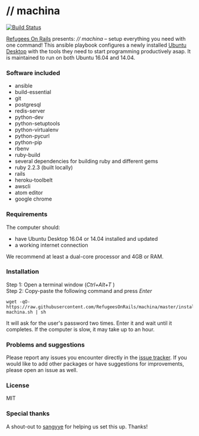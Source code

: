 # // machina

[![Build Status](https://travis-ci.org/RefugeesOnRails/machina.svg?branch=master)](https://travis-ci.org/RefugeesOnRails/machina)

[Refugees On Rails](http://refugeesonrails.org) presents: _// machina_ – setup everything you need with one command! This ansible playbook configures a newly installed [Ubuntu Desktop](http://www.ubuntu.com/download/desktop) with the tools they need to start programming productively asap. It is maintained to run on both Ubuntu 16.04 and 14.04.

### Software included

* ansible
* build-essential
* git
* postgresql
* redis-server
* python-dev
* python-setuptools
* python-virtualenv
* python-pycurl
* python-pip
* rbenv
* ruby-build
* several dependencies for building ruby and different gems
* ruby 2.2.3 (built locally)
* rails
* heroku-toolbelt
* awscli
* atom editor
* google chrome

### Requirements

The computer should:
* have Ubuntu Desktop 16.04 or 14.04 installed and updated
* a working internet connection

We recommend at least a dual-core processor and 4GB or RAM.

### Installation

Step 1: Open a terminal window (_Ctrl+Alt+T_ )   
Step 2: Copy-paste the following command and press _Enter_
```
wget -qO- https://raw.githubusercontent.com/RefugeesOnRails/machina/master/install-machina.sh | sh
```

It will ask for the user's password two times. Enter it and wait until it completes. If the computer is slow, it may take up to an hour.

### Problems and suggestions

Please report any issues you encounter directly in the [issue tracker](https://github.com/RefugeesOnRails/machina/issues). If you would like to add other packages or have suggestions for improvements, please open an issue as well.

### License

MIT

### Special thanks

A shout-out to [sangyye](http://twitter.com/sangyye) for helping us set this up. Thanks!
